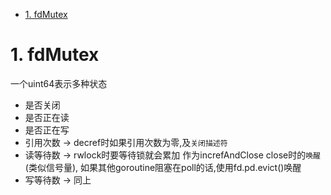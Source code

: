 

<!-- TOC -->

- [1. fdMutex](#1-fdmutex)

<!-- /TOC -->



# 1. fdMutex

一个uint64表示多种状态
* 是否关闭
* 是否正在读
* 是否正在写
* 引用次数 -> decref时如果引用次数为零,及`关闭描述符`
* 读等待数 -> rwlock时要等待锁就会累加 作为increfAndClose close时的`唤醒`(类似信号量), 如果其他goroutine阻塞在poll的话,使用fd.pd.evict()唤醒
* 写等待数 -> 同上
